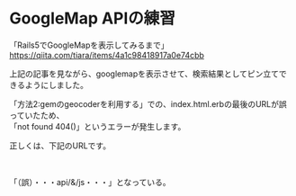# GoogleMap APIの練習

「Rails5でGoogleMapを表示してみるまで」<br >
https://qiita.com/tiara/items/4a1c98418917a0e74cbb<br >

上記の記事を見ながら、googlemapを表示させて、検索結果としてピン立てできるようにしました。<br >

「方法2:gemのgeocoderを利用する」での、index.html.erbの最後のURLが誤っていたため、<br >
「not found 404()」というエラーが発生します。<br>

正しくは、下記のURLです。<br>
<script src="https://maps.googleapis.com/maps/api/js?key=YOUR_API_KEY&callback=initMap" async defer></script><br>

「（誤）・・・api/&/js・・・」となっている。